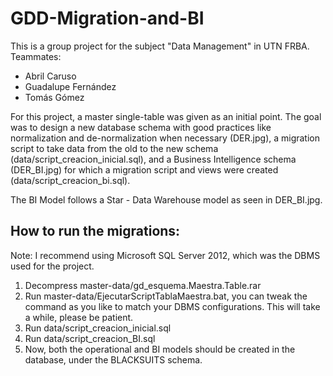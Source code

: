# GDD-Migration-and-BI

This is a group project for the subject "Data Management" in UTN FRBA.
Teammates:

- Abril Caruso
- Guadalupe Fernández
- Tomás Gómez

For this project, a master single-table was given as an initial point. The goal was to design a new database schema with good practices like normalization and de-normalization when necessary (DER.jpg), a migration script to take data from the old to the new schema (data/script_creacion_inicial.sql), and a Business Intelligence schema (DER_BI.jpg) for which a migration script and views were created (data/script_creacion_bi.sql).

The BI Model follows a Star - Data Warehouse model as seen in DER_BI.jpg.

## How to run the migrations:
Note: I recommend using Microsoft SQL Server 2012, which was the DBMS used for the project.

1. Decompress master-data/gd_esquema.Maestra.Table.rar
2. Run master-data/EjecutarScriptTablaMaestra.bat, you can tweak the command as you like to match your DBMS configurations. This will take a while, please be patient.
3. Run data/script_creacion_inicial.sql
4. Run data/script_creacion_BI.sql
5. Now, both the operational and BI models should be created in the database, under the BLACKSUITS schema.
